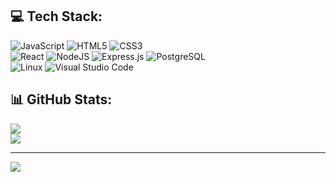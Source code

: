 ## 💻 Tech Stack:
![JavaScript][JavaScript] ![HTML5][HTML5] ![CSS3][CSS3]  
![React][React] ![NodeJS][NodeJS] ![Express.js][Express.js] ![PostgreSQL][PostgreSQL]  
![Linux][Linux] ![Visual Studio Code][Visual Studio Code]

## 📊 GitHub Stats:
![](https://github-readme-streak-stats.herokuapp.com/?user=Michael-Mine&theme=gotham&hide_border=false)<br/>
![](https://github-readme-stats.vercel.app/api/top-langs/?username=Michael-Mine&theme=gotham&hide_border=false&include_all_commits=false&count_private=false&layout=compact)

---
[![](https://visitcount.itsvg.in/api?id=Michael-Mine&icon=0&color=0)](https://visitcount.itsvg.in)

[JavaScript]: https://img.shields.io/badge/javascript-%23323330.svg?style=for-the-badge&logo=javascript&logoColor=%23F7DF1E

[HTML5]: https://img.shields.io/badge/html5-%23E34F26.svg?style=for-the-badge&logo=html5&logoColor=white

[CSS3]: https://img.shields.io/badge/css3-%231572B6.svg?style=for-the-badge&logo=css3&logoColor=white

[React]: https://img.shields.io/badge/react-%2320232a.svg?style=for-the-badge&logo=react&logoColor=%2361DAFB

[NodeJS]: https://img.shields.io/badge/node.js-6DA55F?style=for-the-badge&logo=node.js&logoColor=white

[Express.js]: https://img.shields.io/badge/express.js-%23404d59.svg?style=for-the-badge&logo=express&logoColor=%2361DAFB

[PostgreSQL]: https://img.shields.io/badge/PostgreSQL-316192?style=for-the-badge&logo=postgresql&logoColor=white

[Linux]: https://img.shields.io/badge/Linux-FCC624?style=for-the-badge&logo=linux&logoColor=black

[Visual Studio Code]: https://img.shields.io/badge/Visual%20Studio%20Code-0078d7.svg?style=for-the-badge&logo=visual-studio-code&logoColor=white